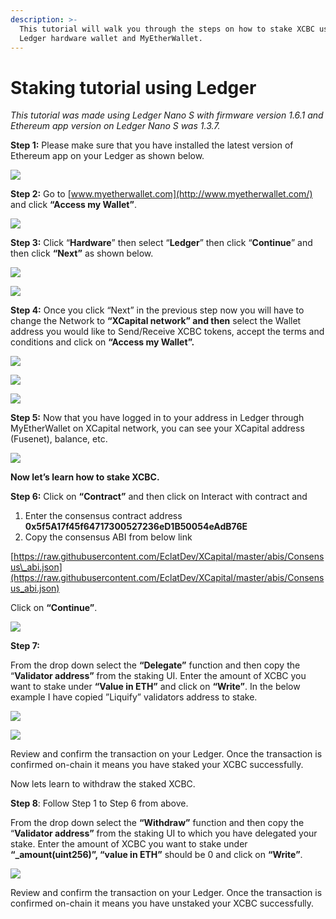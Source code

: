```yaml
---
description: >-
  This tutorial will walk you through the steps on how to stake XCBC using
  Ledger hardware wallet and MyEtherWallet.
---
```


# Staking tutorial using Ledger

_This tutorial was made using Ledger Nano S with firmware version 1.6.1 and Ethereum app version on Ledger Nano S was 1.3.7._

**Step 1:** Please make sure that you have installed the latest version of Ethereum app on your Ledger as shown below.

![](.gitbook/assets/0%20%285%29.png)

**Step 2:** Go to [www.myetherwallet.com](http://www.myetherwallet.com/) and click **“Access my Wallet”**.

![](.gitbook/assets/1%20%288%29.png)

**Step 3:** Click “**Hardware**” then select “**Ledger**” then click “**Continue**” and then click **“Next”** as shown below.

![](.gitbook/assets/2%20%288%29.png)

![](.gitbook/assets/3%20%287%29.png)

**Step 4:** Once you click “Next” in the previous step now you will have to change the Network to **“XCapital network” and then** select the Wallet address you would like to Send/Receive XCBC tokens, accept the terms and conditions and click on **“Access my Wallet”.**

![](.gitbook/assets/4%20%288%29.png)

![](.gitbook/assets/5%20%285%29.png)

![](.gitbook/assets/6%20%286%29.png)

**Step 5:** Now that you have logged in to your address in Ledger through MyEtherWallet on XCapital network, you can see your XCapital address \(Fusenet\), balance, etc.

![](.gitbook/assets/7%20%284%29.png)

**Now let’s learn how to stake XCBC.**

**Step 6:** Click on **“Contract”** and then click on Interact with contract and

1. Enter the consensus contract address **0x5f5A17f45f64717300527236eD1B50054eAdB76E**
2. Copy the consensus ABI from below link

[https://raw.githubusercontent.com/EclatDev/XCapital/master/abis/Consensus\_abi.json](https://raw.githubusercontent.com/EclatDev/XCapital/master/abis/Consensus_abi.json)

Click on **“Continue”**.

![](.gitbook/assets/8%20%282%29.jpeg)

**Step 7:**

From the drop down select the **“Delegate”** function and then copy the “**Validator address”** from the staking UI. Enter the amount of XCBC you want to stake under **“Value in ETH”** and click on **“Write”**. In the below example I have copied ”Liquify” validators address to stake.

![](.gitbook/assets/9%20%284%29.png)

![](.gitbook/assets/10%20%284%29.png)

Review and confirm the transaction on your Ledger. Once the transaction is confirmed on-chain it means you have staked your XCBC successfully.

Now lets learn to withdraw the staked XCBC.

**Step 8**: Follow Step 1 to Step 6 from above.

From the drop down select the **“Withdraw”** function and then copy the “**Validator address”** from the staking UI to which you have delegated your stake. Enter the amount of XCBC you want to stake under **“\_amount\(uint256\)”, “value in ETH”** should be 0 and click on **“Write”**.

![](.gitbook/assets/11.png)

Review and confirm the transaction on your Ledger. Once the transaction is confirmed on-chain it means you have unstaked your XCBC successfully.

